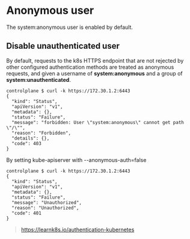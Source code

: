 # Anonymous user

The system:anonymous user is enabled by default.


## Disable unauthenticated user
By default, requests to the k8s HTTPS endpoint that are not rejected by other configured authentication methods are treated as anonymous requests, and given a username of **system:anonymous** and a group of **system:unauthenticated**.

```
controlplane $ curl -k https://172.30.1.2:6443
{
  "kind": "Status",
  "apiVersion": "v1",
  "metadata": {},
  "status": "Failure",
  "message": "forbidden: User \"system:anonymous\" cannot get path \"/\"",
  "reason": "Forbidden",
  "details": {},
  "code": 403
}
```
By setting kube-apiserver with --anonymous-auth=false

```
controlplane $ curl -k https://172.30.1.2:6443
{
  "kind": "Status",
  "apiVersion": "v1",
  "metadata": {},
  "status": "Failure",
  "message": "Unauthorized",
  "reason": "Unauthorized",
  "code": 401
}
```






> https://learnk8s.io/authentication-kubernetes

